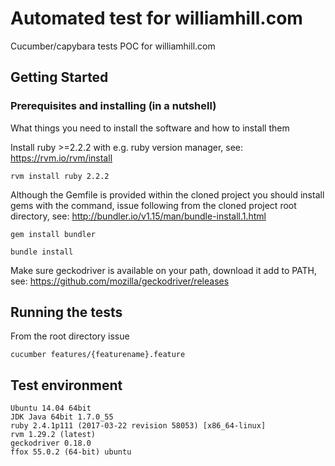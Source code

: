 # Automated test for williamhill.com

Cucumber/capybara tests POC for williamhill.com
## Getting Started

### Prerequisites and installing (in a nutshell)

What things you need to install the software and how to install them

Install ruby >=2.2.2 with e.g. ruby version manager, see:
https://rvm.io/rvm/install
```
rvm install ruby 2.2.2
```
Although the Gemfile is provided within the cloned project you should install
gems with the command, issue following from the cloned project root directory, see:
http://bundler.io/v1.15/man/bundle-install.1.html
```
gem install bundler
```
```
bundle install
```
Make sure geckodriver is available on your path, download it add to PATH, see:
https://github.com/mozilla/geckodriver/releases


## Running the tests

From the root directory issue
```
cucumber features/{featurename}.feature 
```

## Test environment
```
Ubuntu 14.04 64bit
JDK Java 64bit 1.7.0_55
ruby 2.4.1p111 (2017-03-22 revision 58053) [x86_64-linux]
rvm 1.29.2 (latest)
geckodriver 0.18.0
ffox 55.0.2 (64-bit) ubuntu
```

